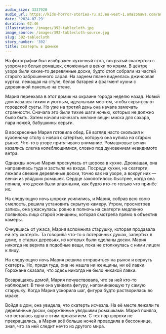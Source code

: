 ```yaml
---
audio_size: 3337920
audio_url: https://kids-horror-stories-ru.s3.eu-west-1.amazonaws.com/audio/392-tablecloth.mp3
date: '2024-07-29'
duration: 02:46
illustration: /images/392-tablecloth.jpg
image_source: /images/392-tablecloth-source.jpg
slug: 392-tablecloth
story_number: '392'
title: Скатерть в домике
---
```


На фотографии был изображен кухонный стол, покрытый скатертью с узором из белых ромашек, сложенных в венки по краям. В центре узора были какие-то деревянные доски, будто стол собрали из частей старого заброшенного сарая. На заднем плане виднелась джинсовая куртка, лежащая на стуле, белая батарея и фрагмент кухни с деревянной панелью на стене.

Мария переехала в этот домик на окраине города неделю назад. Новый дом казался тихим и уютным, идеальным местом, чтобы скрыться от городской суеты. Но уже на третий день она начала замечать странности. Сначала это были тихие шаги ночью, которых не должно было быть. Затем начали исчезать мелкие вещи: миска для сахара, пара ножей, бабушкины серьги.

В воскресенье Мария готовила обед. Её взгляд часто скользил к кухонному столу с новой скатертью, которую она купила на старом рынке. Что-то в узоре притягивало внимание. Ромашковые венки казались слегка колеблющимися, словно под дуновением невидимого ветра.

Однажды ночью Мария проснулась от шороха в кухне. Дрожащая, она направилась туда и застыла на входе. Посреди кухни, на скатерти, лежали свежие деревянные доски, точно как на узоре, а вокруг них — венки из увядших ромашек. Сердце заколотилось быстрее, когда она поняла, что доски были влажными, как будто кто-то только что принёс их.

На следующую ночь шорохи усилились, и Мария, собрав всю свою смелость, решила установить скрытую камеру. Утром, просмотрев запись, она ужаснулась: ровно в полночь на скатерти медленно появилось лицо старой женщины, которая смотрела прямо в объектив камеры.

Очнувшись от ужаса, Мария вспомнила старушку, которая продавала ей эту скатерть. Та говорила что-то о потерянных душах, запертых в доме, о старых деревьях, из которых были сделаны доски. Мария никогда не верила в подобные вещи, пока не столкнулась с ними лицом к лицу.

На следующую ночь Мария решила отправиться на рынок и вернуть скатерть. Но, придя туда, она не нашла ни женщины, ни её лавки. Горожане сказали, что здесь никогда не было никакой лавки.

Возвращаясь домой, Мария почувствовала, что за ней кто-то наблюдает. В тени она увидела фигуру, напоминающую ту самую старушку. Когда Мария ускорила шаг, фигура будто растворилась во мраке.

Войдя в дом, она увидела, что скатерть исчезла. На её месте лежали те деревянные доски, окружённые увядшими ромашками. Мария поняла, что осталась одна с этим проклятием. С тех пор шорохи не прекращались, а Мария всё больше ночей проводила в бессоннице, зная, что за ней следит нечто из другого мира.
